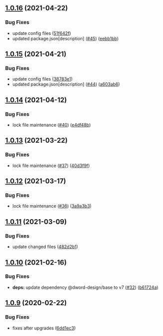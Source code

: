 ## [1.0.16](https://github.com/dword-design/bake-local-date-to-utc/compare/v1.0.15...v1.0.16) (2021-04-22)


### Bug Fixes

* update config files ([51f642f](https://github.com/dword-design/bake-local-date-to-utc/commit/51f642ff781a7f0dfb2a4cf1e0d85a07d13f4336))
* updated package.json[description] ([#45](https://github.com/dword-design/bake-local-date-to-utc/issues/45)) ([eebb1bb](https://github.com/dword-design/bake-local-date-to-utc/commit/eebb1bb20fe3c135b628cd97a40b029085446ab3))

## [1.0.15](https://github.com/dword-design/bake-local-date-to-utc/compare/v1.0.14...v1.0.15) (2021-04-21)


### Bug Fixes

* update config files ([38783e1](https://github.com/dword-design/bake-local-date-to-utc/commit/38783e18d6c867275dd383573322d2063588324c))
* updated package.json[description] ([#44](https://github.com/dword-design/bake-local-date-to-utc/issues/44)) ([a603ab6](https://github.com/dword-design/bake-local-date-to-utc/commit/a603ab6429a5e9d15167d74cb5c46044ef96963a))

## [1.0.14](https://github.com/dword-design/bake-local-date-to-utc/compare/v1.0.13...v1.0.14) (2021-04-12)


### Bug Fixes

* lock file maintenance ([#40](https://github.com/dword-design/bake-local-date-to-utc/issues/40)) ([e4df48b](https://github.com/dword-design/bake-local-date-to-utc/commit/e4df48b6f152dbd50f01a3f1fd1e57c1d361f4cc))

## [1.0.13](https://github.com/dword-design/bake-local-date-to-utc/compare/v1.0.12...v1.0.13) (2021-03-22)


### Bug Fixes

* lock file maintenance ([#37](https://github.com/dword-design/bake-local-date-to-utc/issues/37)) ([40d3f9f](https://github.com/dword-design/bake-local-date-to-utc/commit/40d3f9f5027124f09eb322f0752ca3afdc688105))

## [1.0.12](https://github.com/dword-design/bake-local-date-to-utc/compare/v1.0.11...v1.0.12) (2021-03-17)


### Bug Fixes

* lock file maintenance ([#36](https://github.com/dword-design/bake-local-date-to-utc/issues/36)) ([3a9a3b3](https://github.com/dword-design/bake-local-date-to-utc/commit/3a9a3b3ed3d6d592cb7de4d8dcbbe76f162c57d2))

## [1.0.11](https://github.com/dword-design/bake-local-date-to-utc/compare/v1.0.10...v1.0.11) (2021-03-09)


### Bug Fixes

* update changed files ([482d2b1](https://github.com/dword-design/bake-local-date-to-utc/commit/482d2b124f8de8ddc1c199c1bdcc5366bf6e9db1))

## [1.0.10](https://github.com/dword-design/bake-local-date-to-utc/compare/v1.0.9...v1.0.10) (2021-02-16)


### Bug Fixes

* **deps:** update dependency @dword-design/base to v7 ([#32](https://github.com/dword-design/bake-local-date-to-utc/issues/32)) ([b61724a](https://github.com/dword-design/bake-local-date-to-utc/commit/b61724a3f21db3bbe439215ee097e94f3609d03e))

## [1.0.9](https://github.com/dword-design/bake-local-date-to-utc/compare/v1.0.8...v1.0.9) (2020-02-22)


### Bug Fixes

* fixes after upgrades ([6dd1ec3](https://github.com/dword-design/bake-local-date-to-utc/commit/6dd1ec36e46c384bb85831ae923e6e4bb65d82ae))
